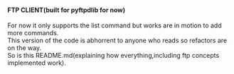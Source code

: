 #### FTP CLIENT(built for pyftpdlib for now)

For now it only supports the list command but works are in motion to add more commands.<br>
This version of the code is abhorrent to anyone who reads so refactors are on the way.<br>
So is this README.md(explaining how everything,including ftp concepts implemented work).
